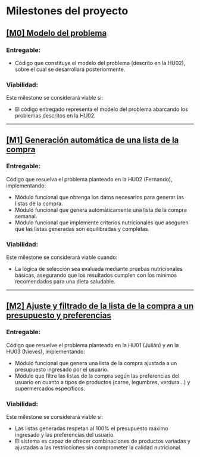 # Milestones del proyecto

## [[M0] Modelo del problema](https://github.com/GaelGoncalba/AutoShopping/milestone/1)

### Entregable: 
- Código que constituye el modelo del problema (descrito en la HU02), sobre el cual se desarrollará posteriormente.

### Viabilidad: 
Este milestone se considerará viable si:
- El código entregado representa el modelo del problema abarcando los problemas descritos en la HU02.

----------------------------------------------------------------------------------------------------------------------------------------------------------------
## [[M1] Generación automática de una lista de la compra](https://github.com/GaelGoncalba/AutoShopping/milestone/2)

### Entregable: 
Código que resuelva el problema planteado en la HU02 (Fernando), implementando:
- Módulo funcional que obtenga los datos necesarios para generar las listas de la compra.
- Módulo funcional que genera automáticamente una lista de la compra semanal.
- Módulo funcional que implemente criterios nutricionales que aseguren que las listas generadas son equilibradas y completas.

### Viabilidad: 
Este milestone se considerará viable cuando:
- La lógica de selección sea evaluada mediante pruebas nutricionales básicas, asegurando que los resultados cumplen con los mínimos recomendados para una dieta saludable.

----------------------------------------------------------------------------------------------------------------------------------------------------------------
## [[M2] Ajuste y filtrado de la lista de la compra a un presupuesto y preferencias](https://github.com/GaelGoncalba/AutoShopping/milestone/3)

### Entregable:
Código que resuelve el problema planteado en la HU01 (Julián) y en la HU03 (Nieves), implementando:
- Módulo funcional que genera una lista de la compra ajustada a un presupuesto ingresado por el usuario.
- Módulo que filtre las listas de la compra según las preferencias del usuario en cuanto a tipos de productos (carne, legumbres, verdura...) y supermercados específicos.

### Viabilidad:
Este milestone se considerará viable si:
- Las listas generadas respetan al 100% el presupuesto máximo ingresado y las preferencias del usuario.
- El sistema es capaz de ofrecer combinaciones de productos variadas y ajustadas a las restricciones sin comprometer la calidad nutricional.
